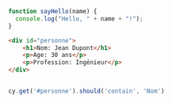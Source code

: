 ```javascript 
function sayHello(name) {
  console.log("Hello, " + name + "!");
}

```
```html 
<div id="personne">
    <h1>Nom: Jean Dupont</h1>
    <p>Age: 30 ans</p>
    <p>Profession: Ingénieur</p>
</div>


```

```js

cy.get('#personne').should('contain', 'Nom')
```